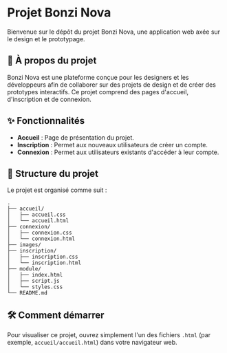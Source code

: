 # Projet Bonzi Nova

Bienvenue sur le dépôt du projet Bonzi Nova, une application web axée sur le design et le prototypage.

## 🚀 À propos du projet

Bonzi Nova est une plateforme conçue pour les designers et les développeurs afin de collaborer sur des projets de design et de créer des prototypes interactifs. Ce projet comprend des pages d'accueil, d'inscription et de connexion.

## ✨ Fonctionnalités

*   **Accueil** : Page de présentation du projet.
*   **Inscription** : Permet aux nouveaux utilisateurs de créer un compte.
*   **Connexion** : Permet aux utilisateurs existants d'accéder à leur compte.

## 📂 Structure du projet

Le projet est organisé comme suit :

```
.
├── accueil/
│   ├── accueil.css
│   └── accueil.html
├── connexion/
│   ├── connexion.css
│   └── connexion.html
├── images/
├── inscription/
│   ├── inscription.css
│   └── inscription.html
├── module/
│   ├── index.html
│   ├── script.js
│   └── styles.css
└── README.md
```

## 🛠️ Comment démarrer

Pour visualiser ce projet, ouvrez simplement l'un des fichiers `.html` (par exemple, `accueil/accueil.html`) dans votre navigateur web.